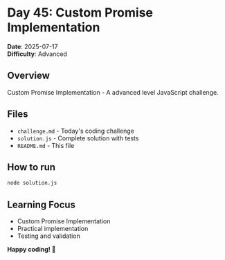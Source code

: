 # Day 45: Custom Promise Implementation

**Date**: 2025-07-17  
**Difficulty**: Advanced

## Overview
Custom Promise Implementation - A advanced level JavaScript challenge.

## Files
- `challenge.md` - Today's coding challenge
- `solution.js` - Complete solution with tests
- `README.md` - This file

## How to run
```bash
node solution.js
```

## Learning Focus
- Custom Promise Implementation
- Practical implementation
- Testing and validation

**Happy coding! 🚀**
